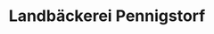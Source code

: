 ---
title: "Landbäckerei Pennigstorf"
url: /osterburg-altmark/landbaeckerei-pennigstorf/
shop: Bäckerei
---